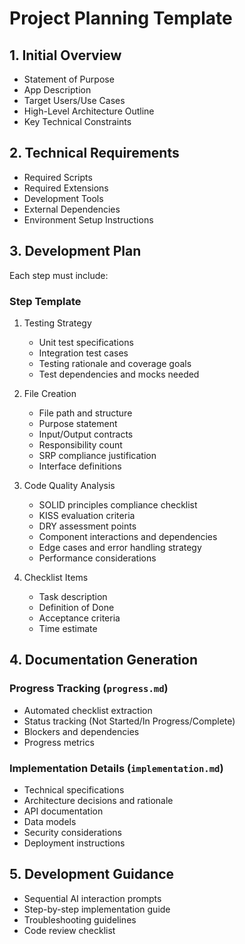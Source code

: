 # Project Planning Template

## 1. Initial Overview
- Statement of Purpose
- App Description
- Target Users/Use Cases
- High-Level Architecture Outline
- Key Technical Constraints

## 2. Technical Requirements
- Required Scripts
- Required Extensions
- Development Tools
- External Dependencies
- Environment Setup Instructions

## 3. Development Plan
Each step must include:

### Step Template
1. Testing Strategy
   - Unit test specifications
   - Integration test cases
   - Testing rationale and coverage goals
   - Test dependencies and mocks needed

2. File Creation
   - File path and structure
   - Purpose statement
   - Input/Output contracts
   - Responsibility count
   - SRP compliance justification
   - Interface definitions

3. Code Quality Analysis
   - SOLID principles compliance checklist
   - KISS evaluation criteria
   - DRY assessment points
   - Component interactions and dependencies
   - Edge cases and error handling strategy
   - Performance considerations

4. Checklist Items
   - Task description
   - Definition of Done
   - Acceptance criteria
   - Time estimate

## 4. Documentation Generation
### Progress Tracking (`progress.md`)
- Automated checklist extraction
- Status tracking (Not Started/In Progress/Complete)
- Blockers and dependencies
- Progress metrics

### Implementation Details (`implementation.md`)
- Technical specifications
- Architecture decisions and rationale
- API documentation
- Data models
- Security considerations
- Deployment instructions

## 5. Development Guidance
- Sequential AI interaction prompts
- Step-by-step implementation guide
- Troubleshooting guidelines
- Code review checklist
